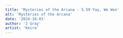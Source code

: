 ```yaml
---
title: 'Mysteries of the Arcana - 5.59 Yay, We Won'
alt: 'Mysteries of the Arcana'
date: '2024-10-03'
author: 'J Gray'
artist: 'Keira'
---
```

